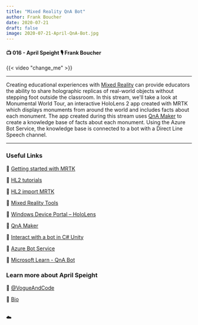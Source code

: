 ```yaml
---
title: "Mixed Reality QnA Bot"
author: Frank Boucher
date: 2020-07-21
draft: false
image: 2020-07-21-April-QnA-Bot.jpg
---
```


#### 📺 016 - April Speight 🎙️ Frank Boucher

<!--more-->

{{< video "change_me" >}}

---

Creating educational experiences with [Mixed Reality](https://microsoft.github.io/MixedRealityToolkit-Unity/Documentation/GettingStartedWithTheMRTK.html) can provide educators the ability to share holographic replicas of real-world objects without stepping foot outside the classroom. In this stream, we'll take a look at Monumental World Tour, an interactive HoloLens 2 app created with MRTK which displays monuments from around the world and includes facts about each monument. The app created during this stream uses [QnA Maker](https://www.qnamaker.ai/) to create a knowledge base of facts about each monument. Using the Azure Bot Service, the knowledge base is connected to a bot with a Direct Line Speech channel.

---

### Useful Links

🔗 [Getting started with MRTK](https://microsoft.github.io/MixedRealityToolkit-Unity/Documentation/GettingStartedWithTheMRTK.html)

🔗 [HL2 tutorials](https://aka.ms/hl2tutorials)

🔗 [HL2 import MRTK](https://aka.ms/hl2importmrtk)

🔗 [Mixed Reality Tools](https://aka.ms/mixedrealitytools)

🔗 [Windows Device Portal – HoloLens](https://aka.ms/windowsdeviceportal-hololen)

🔗 [QnA Maker](https://www.qnamaker.ai/?WT.mc_id=allaroundazure-blog-apspeigh)

🔗 [Interact with a bot in C# Unity](https://github.com/Azure-Samples/cognitive-services-speech-sdk/tree/master/samples/csharp/unity/VirtualAssistantPreview)

🔗 [Azure Bot Service](https://docs.microsoft.com/en-us/azure/bot-service/bot-service-channel-connect-directlinespeech?view=azure-bot-service-4.0)

🔗 [Microsoft Learn - QnA Bot](https://aka.ms/learnqnabot)


### Learn more about April Speight

🔗 [@VogueAndCode](https://twitter.com/vogueandcode)

🔗 [Bio](https://developer.microsoft.com/en-us/advocates/april-speight)

<br />
☁️
